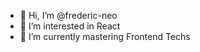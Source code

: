 - 👋 Hi, I’m @frederic-neo
- 👀 I’m interested in React
- 🌱 I’m currently mastering Frontend Techs

<!---
Frederic-Neo/Frederic-Neo is a ✨ special ✨ repository because its `README.md` (this file) appears on your GitHub profile.
You can click the Preview link to take a look at your changes.
--->
